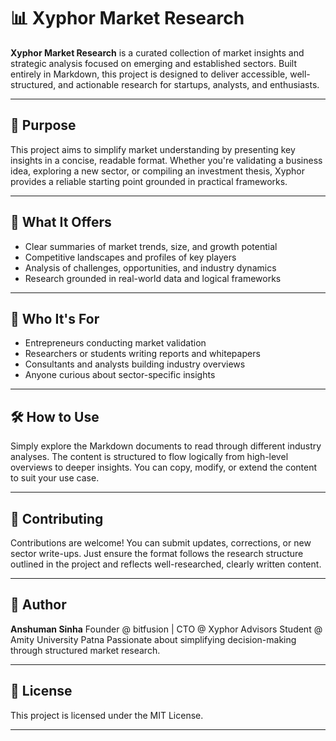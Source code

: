 # 📊 Xyphor Market Research

**Xyphor Market Research** is a curated collection of market insights and strategic analysis focused on emerging and established sectors. Built entirely in Markdown, this project is designed to deliver accessible, well-structured, and actionable research for startups, analysts, and enthusiasts.

---

## 🧠 Purpose

This project aims to simplify market understanding by presenting key insights in a concise, readable format. Whether you're validating a business idea, exploring a new sector, or compiling an investment thesis, Xyphor provides a reliable starting point grounded in practical frameworks.

---

## 📌 What It Offers

* Clear summaries of market trends, size, and growth potential
* Competitive landscapes and profiles of key players
* Analysis of challenges, opportunities, and industry dynamics
* Research grounded in real-world data and logical frameworks

---

## 💼 Who It's For

* Entrepreneurs conducting market validation
* Researchers or students writing reports and whitepapers
* Consultants and analysts building industry overviews
* Anyone curious about sector-specific insights

---

## 🛠 How to Use

Simply explore the Markdown documents to read through different industry analyses. The content is structured to flow logically from high-level overviews to deeper insights. You can copy, modify, or extend the content to suit your use case.

---

## 🤝 Contributing

Contributions are welcome! You can submit updates, corrections, or new sector write-ups. Just ensure the format follows the research structure outlined in the project and reflects well-researched, clearly written content.

---

## 👤 Author

**Anshuman Sinha**
Founder @ bitfusion | CTO @ Xyphor Advisors
Student @ Amity University Patna
Passionate about simplifying decision-making through structured market research.

---

## 📄 License

This project is licensed under the MIT License.

---
